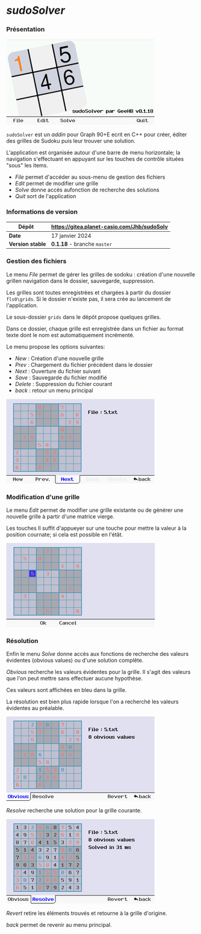 # *sudoSolver*

### Présentation
![Accueil](assets/accueil.png)

`sudoSolver` est un *addin* pour Graph 90+E ecrit en C++ pour créer, éditer des grilles de Sudoku puis leur trouver une solution.

L'application est organisée autour d'une barre de menu horizontale; la navigation s'effectuant en appuyant sur les touches de contrôle situées "sous" les items.
* *File* permet d'accéder au sous-menu de gestion des fichiers
* *Edit* permet de modifier une grille
* *Solve* donne accès aufonction de recherche des solutions
* *Quit* sort de l'application

### Informations de version

| Dépôt &nbsp;| https://gitea.planet-casio.com/Jhb/sudoSolv |
|----- |-------------------------------------|
| **Date** | 17 janvier 2024 |
| **Version stable** | **0\.1.18** - branche `master` |

### Gestion des fichiers
Le menu *File* permet de gérer les grilles de sodoku : création d'une nouvelle grillen navigation dans le dossier, sauvegarde, suppression.

Les grilles sont toutes enregistrées et chargées à partir du dossier `fls0\grids`. Si le dossier n'existe pas, il sera crée au lancement de l'application.

Le sous-dossier `grids` dans le dépôt propose quelques grilles.

Dans ce dossier, chaque grille est enregistrée dans un fichier au format texte dont le nom est automatiquement incrémenté.

Le menu propose les options suivantes:
* *New* : Création d'une nouvelle grille
* *Prev* : Chargement du fichier précédent dans le dossier
* *Next* : Ouverture du fichier suivant
* *Save* : Sauvegarde du fichier modifié
* *Delete* : Suppression du fichier courant
* *back* : retour un menu principal

![Browse](assets/browse.png)


### Modification d'une grille
Le menu *Edit* permet de modifier une grille existante ou de générer une nouvelle grille à partir d'une matrice vierge.

Les touches 
Il suffit d'appueyer sur une touche pour mettre la valeur à la position cournate; si cela est possible en l'étât.

![Edit](assets/edit.png)

### Résolution
Enfin le menu *Solve* donne accès aux fonctions de recherche des valeurs évidentes (obvious values) ou d'une solution complête.

*Obvious* recherche les valeurs évidentes pour la grille. Il s'agit des valeurs que l'on peut mettre sans effectuer aucune hypothèse.

Ces valeurs sont affichées en bleu dans la grille.

La résolution est bien plus rapide lorsque l'on a recherché les valeurs évidentes au préalable.

![Solver](assets/obvious.png)

*Resolve* recherche une solution pour la grille courante.

![Found](assets/solved2.png)

*Revert* retire les éléments trouvés et retourne à la grille d'origine.

*back* permet de revenir au menu principal.